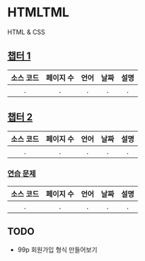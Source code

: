 # HTMLTML
HTML & CSS
## [챕터 1](../../../tree/main/HTMLTML/cahp1)
|소스 코드|페이지 수|언어|날짜|설명|
|:---:|:---:|:---:|:---:|:---:|
|.|.|.|.|.|

## [챕터 2](../../../tree/main/HTMLTML/cahp2)
|소스 코드|페이지 수|언어|날짜|설명|
|:---:|:---:|:---:|:---:|:---:|
|.|.|.|.|.|

### [연습 문제](../../../tree/main/HTMLTML/cahp2/pp)
|소스 코드|페이지 수|언어|날짜|설명|
|:---:|:---:|:---:|:---:|:---:|
|.|.|.|.|.|

## TODO
- 99p 회원가입 형식 만들어보기

